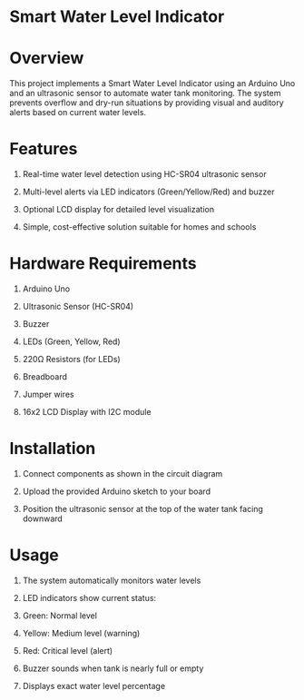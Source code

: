 # Smart Water Level Indicator

# Overview

This project implements a Smart Water Level Indicator using an Arduino Uno and an ultrasonic sensor to automate water tank monitoring. The system prevents overflow and dry-run situations by providing visual and auditory alerts based on current water levels.

# Features

1. Real-time water level detection using HC-SR04 ultrasonic sensor

2. Multi-level alerts via LED indicators (Green/Yellow/Red) and buzzer

3. Optional LCD display for detailed level visualization

4. Simple, cost-effective solution suitable for homes and schools

# Hardware Requirements

1. Arduino Uno

2. Ultrasonic Sensor (HC-SR04)

3. Buzzer

4. LEDs (Green, Yellow, Red)

5. 220Ω Resistors (for LEDs)

6. Breadboard

7. Jumper wires

8. 16x2 LCD Display with I2C module


# Installation

1. Connect components as shown in the circuit diagram

2. Upload the provided Arduino sketch to your board

3. Position the ultrasonic sensor at the top of the water tank facing downward

# Usage

1. The system automatically monitors water levels

2. LED indicators show current status:

3. Green: Normal level

4. Yellow: Medium level (warning)

5. Red: Critical level (alert)

6. Buzzer sounds when tank is nearly full or empty

7. Displays exact water level percentage

